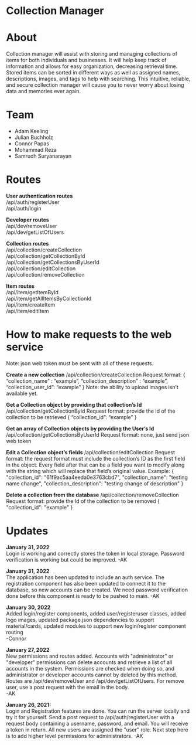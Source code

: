 # Collection Manager

# About
Collection manager will assist with storing and managing collections of items for both individuals and businesses. It will help keep track of information and allows for easy organization, decreasing retrieval time. Stored items can be sorted in different ways as well as assigned names, descriptions, images, and tags to help with searching.
This intuitive, reliable, and secure collection manager will cause you to never worry about losing data and memories ever again.


# Team
- Adam Keeling 
- Julian Buchholz 
- Connor Papas 
- Mohammad Reza 
- Samrudh Suryanarayan

# Routes    

**User authentication routes**  
/api/auth/registerUser  
/api/auth/login
  
**Developer routes**  
/api/dev/removeUser  
/api/dev/getListOfUsers
  
**Collection routes**  
/api/collection/createCollection  
/api/collection/getCollectionById  
/api/collection/getCollectionsByUserId  
/api/collection/editCollection  
/api/collection/removeCollection

**Item routes**  
/api/item/getItemById  
/api/item/getAllItemsByCollectionId  
/api/item/createItem  
/api/item/editItem  

# How to make requests to the web service
Note: json web token must be sent with all of these requests.  

**Create a new collection**
/api/collection/createCollection
Request format: 
{
    “collection_name” : “example”,
   “collection_description” : “example”,
    “collection_user_id”: “example”
}
Note: the ability to upload images isn’t available yet.  

**Get a Collection object by providing that collection’s Id**
/api/collection/getCollectionById
Request format:  provide the Id of the collection to be retrieved
{
    “collection_id”: “example”
}  

**Get an array of Collection objects by providing the User’s Id**
/api/collection/getCollectionsByUserId
Request format: none, just send json web token  

**Edit a Collection object’s fields**
/api/collection/editCollection
Request format: the request format must include the collection’s ID as the first field in the object. Every field after that can be a field you want to modify along with the string which will replace that field’s original value.
Example:
{
    "collection_id": "61f9ac5aa4eeda0e3763cbd7",
    "collection_name": "testing name change",
    "collection_description": "testing change of description"
}  

**Delete a collection from the database**
/api/collection/removeCollection
Request format: provide the Id of the collection to be removed
{
    "collection_id": "example"
}  



# Updates    

**January 31, 2022**  
Login is working and correctly stores the token in local storage. Password verification is working but could be improved. -AK

**January 31, 2022**  
The application has been updated to include an auth service. The registration component has also been updated to connect it to the database, so new accounts can be created. We need password verification done before this component is ready to be pushed to main. -AK

**January 30, 2022**    
Added login/register components, added user/registeruser classes, added logo images, updated package.json dependencies to support material/cards, updated modules to support new login/register component routing    
-Connor    

**January 27, 2022**    
New permissions and routes added. Accounts with "administrator" or "developer" permissions can delete accounts and retrieve a list of all accounts in the system. Permissions are checked when doing so, and administrator or developer accounts cannot by deleted by this method. Routes are /api/dev/removeUser and /api/dev/getListOfUsers. For remove user, use a post request with the email in the body.   
-AK    

**January 26, 2021:**   
Login and Registration features are done. You can run the server locally and try it for yourself. Send a post request to /api/auth/registerUser with a request body containing a username, password, and email. You will receive a token in return. All new users are assigned the "user" role. Next step here is to add higher level permissions for administrators. -AK  

